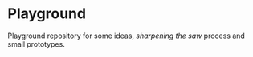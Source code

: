 Playground
==========

Playground repository for some ideas, *sharpening the saw* process and small prototypes.
